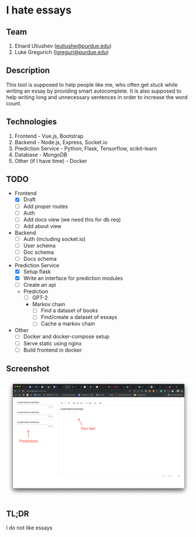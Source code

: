 # I hate essays

## Team
1. Elnard Utiushev (eutiushe@purdue.edu)
2. Luke Gregurich (lgreguri@purdue.edu)

## Description
This tool is supposed to help people like me, who often get stuck while writing 
an essay by providing smart autocomplete. It is also supposed to help writing long
and unnecessary sentences in order to increase the word count.

## Technologies
1. Frontend - Vue.js, Bootstrap
2. Backend - Node.js, Express, Socket.io
3. Prediction Service - Python, Flask, Tensorflow, scikit-learn
4. Database - MongoDB
5. Other (if I have time) - Docker

## TODO
- Frontend
  - [X] Draft 
  - [ ] Add proper routes 
  - [ ] Auth 
  - [ ] Add docs view (we need this for db req)
  - [ ] Add about view
- Backend
  - [ ] Auth (including socket.io)
  - [ ] User schema
  - [ ] Doc schema
  - [ ] Docs schema
- Prediction Service
  - [X] Setup flask
  - [X] Write an interface for prediction modules
  - [ ] Create an api
  - Prediction
    - [ ] GPT-2 
    - Markov chain
      - [ ] Find a dataset of books
      - [ ] Find/create a dataset of essays
      - [ ] Cache a markov chain  
- Other
  - [ ] Docker and docker-compose setup
  - [ ] Serve static using nginx
  - [ ] Build frontend in docker
  
## Screenshot
![](screenshots/screenshot1.png)


## TL;DR
I do not like essays
